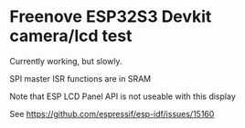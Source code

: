 # Freenove ESP32S3 Devkit camera/lcd test

Currently working, but slowly.

SPI master ISR functions are in SRAM

Note that ESP LCD Panel API is not useable with this display

See https://github.com/espressif/esp-idf/issues/15160
